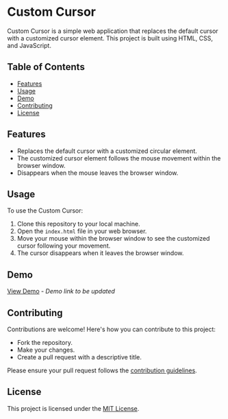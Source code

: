 # Custom Cursor

Custom Cursor is a simple web application that replaces the default cursor with a customized cursor element. This project is built using HTML, CSS, and JavaScript.

## Table of Contents
- [Features](#features)
- [Usage](#usage)
- [Demo](#demo)
- [Contributing](#contributing)
- [License](#license)

## Features
- Replaces the default cursor with a customized circular element.
- The customized cursor element follows the mouse movement within the browser window.
- Disappears when the mouse leaves the browser window.

## Usage
To use the Custom Cursor:
1. Clone this repository to your local machine.
2. Open the `index.html` file in your web browser.
3. Move your mouse within the browser window to see the customized cursor following your movement.
4. The cursor disappears when it leaves the browser window.

## Demo
[View Demo](#) - *Demo link to be updated*

## Contributing
Contributions are welcome! Here's how you can contribute to this project:
- Fork the repository.
- Make your changes.
- Create a pull request with a descriptive title.

Please ensure your pull request follows the [contribution guidelines](CONTRIBUTING.md).

## License
This project is licensed under the [MIT License](LICENSE).
